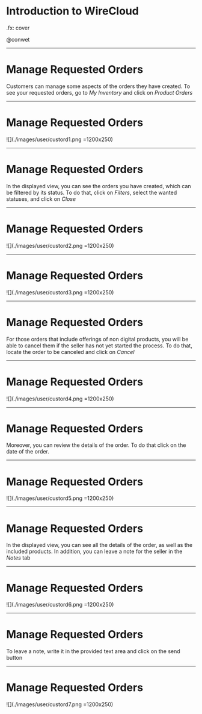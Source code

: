 # Introduction to WireCloud

.fx: cover

@conwet

---
# Manage Requested Orders


Customers can manage some aspects of the orders they have created. To see your requested orders, go to *My Inventory* and click on *Product Orders*

---
# Manage Requested Orders

![](./images/user/custord1.png =1200x250)

---
# Manage Requested Orders

In the displayed view, you can see the orders you have created, which can be filtered by its status. To do that, click on *Filters*, select the wanted statuses, and click on *Close*

---
# Manage Requested Orders

![](./images/user/custord2.png =1200x250)

---
# Manage Requested Orders

![](./images/user/custord3.png =1200x250)

---
# Manage Requested Orders

For those orders that include offerings of non digital products, you will be able to cancel them if the seller has not yet started the process. To do that, locate the order to be canceled and click on *Cancel*

---
# Manage Requested Orders

![](./images/user/custord4.png =1200x250)

---
# Manage Requested Orders

Moreover, you can review the details of the order. To do that click on the date of the order.

---
# Manage Requested Orders

![](./images/user/custord5.png =1200x250)

---
# Manage Requested Orders

In the displayed view, you can see all the details of the order, as well as the included products. In addition, you can leave a note for the seller in the *Notes* tab

---
# Manage Requested Orders

![](./images/user/custord6.png =1200x250)

---
# Manage Requested Orders

To leave a note, write it in the provided text area and click on the send button

---
# Manage Requested Orders

![](./images/user/custord7.png =1200x250)
